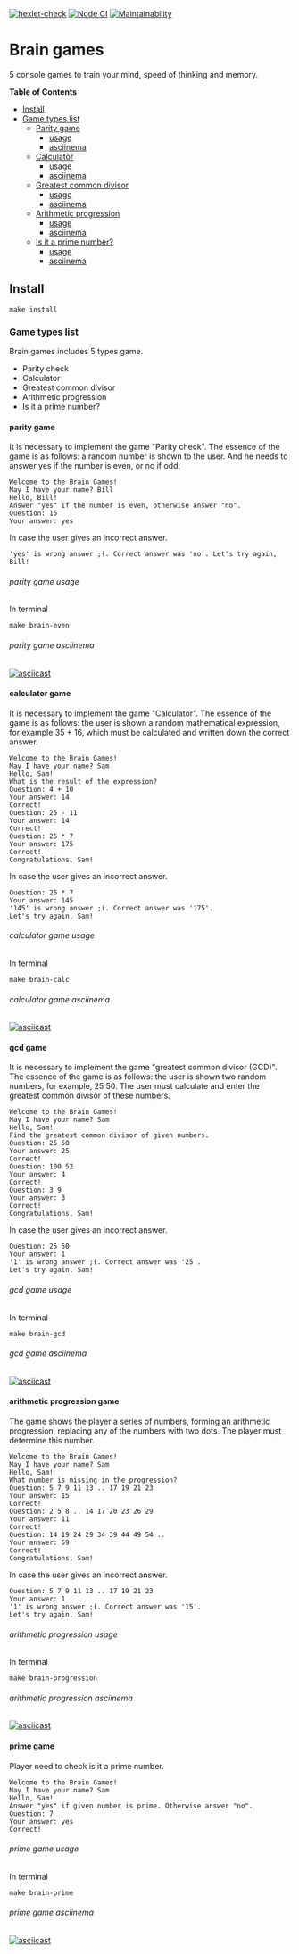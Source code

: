 [![hexlet-check](https://github.com/Alatr/frontend-project-lvl1/workflows/hexlet-check/badge.svg?branch=master)](https://github.com/Alatr/frontend-project-lvl1/actions?query=workflow%3Ahexlet-check)
[![Node CI](https://github.com/Alatr/frontend-project-lvl1/workflows/Node%20CI/badge.svg)](https://github.com/Alatr/frontend-project-lvl1/actions?query=workflow%3A%22Node+CI%22)
[![Maintainability](https://api.codeclimate.com/v1/badges/40307f92a1a58ff488d6/maintainability)](https://codeclimate.com/github/Alatr/frontend-project-lvl1/maintainability)
# Brain games

5 console games to train your mind, speed of thinking and memory.

**Table of Contents**

<!-- toc -->

- [Install](#install)
- [Game types list](#game-types-list)
	- [Parity game ](#parity-game)
		- [usage](#parity-game-usage)
		- [asciinema](#parity-game-asciinema)
	- [Сalculator](#calculator-game)
		- [usage](#calculator-game-usage)
		- [asciinema](#calculator-game-asciinema)
	- [Greatest common divisor ](#gcd-game)
		- [usage](#gcd-game-usage)
		- [asciinema](#gcd-game-asciinema)
	- [Arithmetic progression](#arithmetic-progression-game)
		- [usage](#arithmetic-progression-game-usage)
		- [asciinema](#arithmetic-progression-asciinema)
	- [Is it a prime number?](#prime-game)
		- [usage](#prime-game-usage)
		- [asciinema](#prime-game-asciinema)

<!-- tocstop -->

## Install

```
make install
```
### Game types list
Brain games includes 5 types game.
* Parity check
* Сalculator
* Greatest common divisor
* Arithmetic progression
* Is it a prime number?

#### parity game
It is necessary to implement the game "Parity check". The essence of the game is as follows: a random number is shown to the user. And he needs to answer yes if the number is even, or no if odd:
```
Welcome to the Brain Games!
May I have your name? Bill
Hello, Bill!
Answer "yes" if the number is even, otherwise answer "no".
Question: 15
Your answer: yes
```
In case the user gives an incorrect answer.
```
'yes' is wrong answer ;(. Correct answer was 'no'. Let's try again, Bill!
```

###### parity game usage
In terminal
```
make brain-even
```

###### parity game asciinema
[![asciicast](https://asciinema.org/a/inHEOcggog4o8jdnayuWQJqVS.svg)](https://asciinema.org/a/inHEOcggog4o8jdnayuWQJqVS)




#### calculator game
It is necessary to implement the game "Calculator". The essence of the game is as follows: the user is shown a random mathematical expression, for example 35 + 16, which must be calculated and written down the correct answer.
```
Welcome to the Brain Games!
May I have your name? Sam
Hello, Sam!
What is the result of the expression?
Question: 4 + 10
Your answer: 14
Correct!
Question: 25 - 11
Your answer: 14
Correct!
Question: 25 * 7
Your answer: 175
Correct!
Congratulations, Sam!
```
In case the user gives an incorrect answer.
```
Question: 25 * 7
Your answer: 145
'145' is wrong answer ;(. Correct answer was '175'.
Let's try again, Sam!
```
###### calculator game usage
In terminal
```
make brain-calc
```
###### calculator game asciinema
[![asciicast](https://asciinema.org/a/FF8KJsAijCwZDflp6CRGlk7wB.svg)](https://asciinema.org/a/FF8KJsAijCwZDflp6CRGlk7wB)


#### gcd game

It is necessary to implement the game "greatest common divisor (GCD)". The essence of the game is as follows: the user is shown two random numbers, for example, 25 50. The user must calculate and enter the greatest common divisor of these numbers.
```
Welcome to the Brain Games!
May I have your name? Sam
Hello, Sam!
Find the greatest common divisor of given numbers.
Question: 25 50
Your answer: 25
Correct!
Question: 100 52
Your answer: 4
Correct!
Question: 3 9
Your answer: 3
Correct!
Congratulations, Sam!
```
In case the user gives an incorrect answer.
```
Question: 25 50
Your answer: 1
'1' is wrong answer ;(. Correct answer was '25'.
Let's try again, Sam!
```
###### gcd game usage
In terminal
```
make brain-gcd
```
###### gcd game asciinema
[![asciicast](https://asciinema.org/a/Qo5mpIeqh48teT2ySLRuncrq2.svg)](https://asciinema.org/a/Qo5mpIeqh48teT2ySLRuncrq2)




#### arithmetic progression game
The game shows the player a series of numbers, forming an arithmetic progression, replacing any of the numbers with two dots. The player must determine this number.
```
Welcome to the Brain Games!
May I have your name? Sam
Hello, Sam!
What number is missing in the progression?
Question: 5 7 9 11 13 .. 17 19 21 23
Your answer: 15
Correct!
Question: 2 5 8 .. 14 17 20 23 26 29
Your answer: 11
Correct!
Question: 14 19 24 29 34 39 44 49 54 ..
Your answer: 59
Correct!
Congratulations, Sam!
```

In case the user gives an incorrect answer.
```
Question: 5 7 9 11 13 .. 17 19 21 23
Your answer: 1
'1' is wrong answer ;(. Correct answer was '15'.
Let's try again, Sam!
```
###### arithmetic progression usage
In terminal
```
make brain-progression
```
###### arithmetic progression asciinema
[![asciicast](https://asciinema.org/a/TMjVmDevFAznn8aappvBK4v4N.svg)](https://asciinema.org/a/TMjVmDevFAznn8aappvBK4v4N)





#### prime game
Player need to check is it a prime number.
```
Welcome to the Brain Games!
May I have your name? Sam
Hello, Sam!
Answer "yes" if given number is prime. Otherwise answer "no".
Question: 7
Your answer: yes
Correct!
```

###### prime game usage
In terminal
```
make brain-prime
```
###### prime game asciinema
[![asciicast](https://asciinema.org/a/dRlSlghI9UzSuZHL1Spy2ryd2.svg)](https://asciinema.org/a/dRlSlghI9UzSuZHL1Spy2ryd2)



